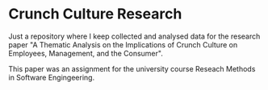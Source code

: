 # Crunch Culture Research
Just a repository where I keep collected and analysed data for the research paper "A Thematic Analysis on the Implications of Crunch Culture on Employees, Management, and the Consumer".

This paper was an assignment for the university course Reseach Methods in Software Engingeering.

